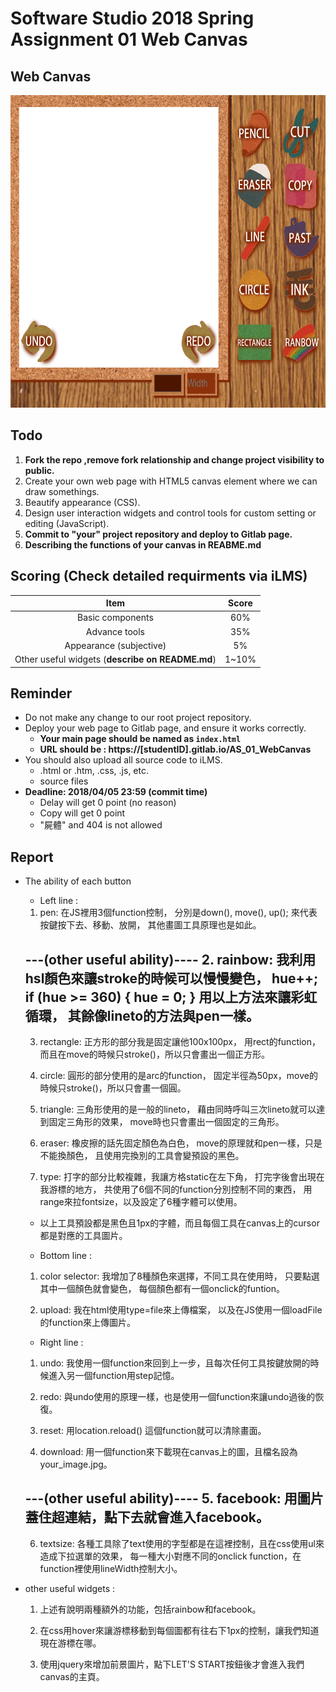 # Software Studio 2018 Spring Assignment 01 Web Canvas

## Web Canvas
<img src="example01.gif" width="700px" height="500px"></img>

## Todo
1. **Fork the repo ,remove fork relationship and change project visibility to public.**
2. Create your own web page with HTML5 canvas element where we can draw somethings.
3. Beautify appearance (CSS).
4. Design user interaction widgets and control tools for custom setting or editing (JavaScript).
5. **Commit to "your" project repository and deploy to Gitlab page.**
6. **Describing the functions of your canvas in REABME.md**

## Scoring (Check detailed requirments via iLMS)

|                       **Item**                   | **Score** |
|:--------------------------------------------:|:-----:|
|               Basic components               |  60%  |
|                 Advance tools                |  35%  |
|            Appearance (subjective)           |   5%  |
| Other useful widgets (**describe on README.md**) | 1~10% |

## Reminder
* Do not make any change to our root project repository.
* Deploy your web page to Gitlab page, and ensure it works correctly.
    * **Your main page should be named as ```index.html```**
    * **URL should be : https://[studentID].gitlab.io/AS_01_WebCanvas**
* You should also upload all source code to iLMS.
    * .html or .htm, .css, .js, etc.
    * source files
* **Deadline: 2018/04/05 23:59 (commit time)**
    * Delay will get 0 point (no reason)
    * Copy will get 0 point
    * "屍體" and 404 is not allowed


## Report

* The ability of each button

    * Left line :

    1. pen: 在JS裡用3個function控制，
            分別是down(), move(), up();
            來代表按鍵按下去、移動、放開，
            其他畫圖工具原理也是如此。

    ---(other useful ability)----
    2. rainbow: 我利用hsl顏色來讓stroke的時候可以慢慢變色，
                hue++;
                    if (hue >= 360) {
                    hue = 0;
                }
                用以上方法來讓彩虹循環，
                其餘像lineto的方法與pen一樣。
    ------------------------------

    3. rectangle: 正方形的部分我是固定讓他100x100px，
                  用rect的function，
                  而且在move的時候只stroke()，所以只會畫出一個正方形。

    4. circle:  圓形的部分使用的是arc的function，
                固定半徑為50px，move的時候只stroke()，所以只會畫一個圓。

    5. triangle: 三角形使用的是一般的lineto，
                 藉由同時呼叫三次lineto就可以達到固定三角形的效果，
                 move時也只會畫出一個固定的三角形。

    6. eraser:  橡皮擦的話先固定顏色為白色，
                move的原理就和pen一樣，只是不能換顏色，
                且使用完換別的工具會變預設的黑色。

    7. type: 打字的部分比較複雜，我讓方格static在左下角，
             打完字後會出現在我游標的地方，
             共使用了6個不同的function分別控制不同的東西，
             用range來拉fontsize，以及設定了6種字體可以使用。

    * 以上工具預設都是黑色且1px的字體，而且每個工具在canvas上的cursor都是對應的工具圖片。

    
    * Bottom line :
    
    1. color selector: 我增加了8種顏色來選擇，不同工具在使用時，
                       只要點選其中一個顏色就會變色，
                       每個顏色都有一個onclick的funtion。
    
    2. upload:  我在html使用type=file來上傳檔案，
                以及在JS使用一個loadFile的function來上傳圖片。


    * Right line :

    1. undo: 我使用一個function來回到上一步，且每次任何工具按鍵放開的時候進入另一個function用step記憶。

    2. redo: 與undo使用的原理一樣，也是使用一個function來讓undo過後的恢復。

    3. reset: 用location.reload() 這個function就可以清除畫面。

    4. download: 用一個function來下載現在canvas上的圖，且檔名設為your_image.jpg。

    ---(other useful ability)----
    5. facebook: 用圖片蓋住超連結，點下去就會進入facebook。
    -----------------------------

    6. textsize: 各種工具除了text使用的字型都是在這裡控制，且在css使用ul來造成下拉選單的效果，
                 每一種大小對應不同的onclick function，在function裡使用lineWidth控制大小。

* other useful widgets : 

    1. 上述有說明兩種額外的功能，包括rainbow和facebook。

    2. 在css用hover來讓游標移動到每個圖都有往右下1px的控制，讓我們知道現在游標在哪。

    3. 使用jquery來增加前景圖片，點下LET'S START按鈕後才會進入我們canvas的主頁。
